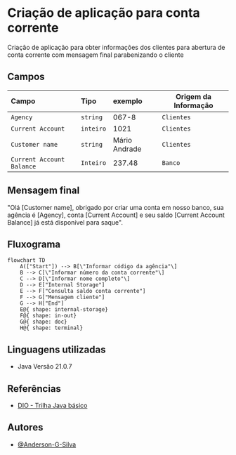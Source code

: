 # Criação de aplicação para conta corrente

Criação de aplicação para obter informações dos clientes para abertura de conta corrente com mensagem final parabenizando o cliente


## Campos

| Campo   | Tipo       | exemplo                           | Origem da Informação |
| :---------- | :--------- | :---------------------------------- |-----------------|
| `Agency` | `string` | 067-8 | `Clientes`|
| `Current Account` | `inteiro` | 1021 | `Clientes`|
| `Customer name` | `string` | Mário Andrade| `Clientes`|
| `Current Account Balance` | `Inteiro` | 237.48 | `Banco`|

## Mensagem final
"Olá [Customer name], obrigado por criar uma conta em nosso banco, sua agência é [Agency], conta [Current Account] e seu saldo [Current Account Balance] já está disponível para saque".

## Fluxograma
```mermaid
flowchart TD
    A(["Start"]) --> B[\"Informar código da agência"\]
    B --> C[\"Informar número da conta corrente"\]
    C --> D[\"Informar nome completo"\]
    D --> E["Internal Storage"]
    E --> F["Consulta saldo conta corrente"]
    F --> G["Mensagem cliente"]
    G --> H["End"]
    E@{ shape: internal-storage}
    F@{ shape: in-out}
    G@{ shape: doc}
    H@{ shape: terminal}
```

## Linguagens utilizadas
- Java Versão 21.0.7

## Referências

- [DIO - Trilha Java básico](https://github.com/digitalinnovationone/trilha-java-basico/blob/main/desafios/sintaxe/README.md)



## Autores

- [@Anderson-G-Silva](https://github.com/Anderson-G-Silva)


